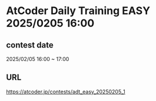 # AtCoder Daily Training EASY 2025/0205 16:00

## contest date 
2025/02/05 16:00 ~ 17:00

## URL
https://atcoder.jp/contests/adt_easy_20250205_1
